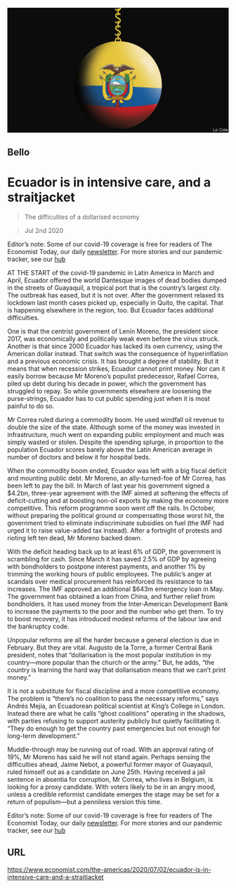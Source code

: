 ![](./images/20200704_AMD001_0.jpg)

## Bello

# Ecuador is in intensive care, and a straitjacket

> The difficulties of a dollarised economy

> Jul 2nd 2020

Editor’s note: Some of our covid-19 coverage is free for readers of The Economist Today, our daily [newsletter](https://www.economist.com/https://my.economist.com/user#newsletter). For more stories and our pandemic tracker, see our [hub](https://www.economist.com//news/2020/03/11/the-economists-coverage-of-the-coronavirus)

AT THE START of the covid-19 pandemic in Latin America in March and April, Ecuador offered the world Dantesque images of dead bodies dumped in the streets of Guayaquil, a tropical port that is the country’s largest city. The outbreak has eased, but it is not over. After the government relaxed its lockdown last month cases picked up, especially in Quito, the capital. That is happening elsewhere in the region, too. But Ecuador faces additional difficulties.

One is that the centrist government of Lenín Moreno, the president since 2017, was economically and politically weak even before the virus struck. Another is that since 2000 Ecuador has lacked its own currency, using the American dollar instead. That switch was the consequence of hyperinflation and a previous economic crisis. It has brought a degree of stability. But it means that when recession strikes, Ecuador cannot print money. Nor can it easily borrow because Mr Moreno’s populist predecessor, Rafael Correa, piled up debt during his decade in power, which the government has struggled to repay. So while governments elsewhere are loosening the purse-strings, Ecuador has to cut public spending just when it is most painful to do so.

Mr Correa ruled during a commodity boom. He used windfall oil revenue to double the size of the state. Although some of the money was invested in infrastructure, much went on expanding public employment and much was simply wasted or stolen. Despite the spending splurge, in proportion to the population Ecuador scores barely above the Latin American average in number of doctors and below it for hospital beds.

When the commodity boom ended, Ecuador was left with a big fiscal deficit and mounting public debt. Mr Moreno, an ally-turned-foe of Mr Correa, has been left to pay the bill. In March of last year his government signed a $4.2bn, three-year agreement with the IMF aimed at softening the effects of deficit-cutting and at boosting non-oil exports by making the economy more competitive. This reform programme soon went off the rails. In October, without preparing the political ground or compensating those worst hit, the government tried to eliminate indiscriminate subsidies on fuel (the IMF had urged it to raise value-added tax instead). After a fortnight of protests and rioting left ten dead, Mr Moreno backed down.

With the deficit heading back up to at least 6% of GDP, the government is scrambling for cash. Since March it has saved 2.5% of GDP by agreeing with bondholders to postpone interest payments, and another 1% by trimming the working hours of public employees. The public’s anger at scandals over medical procurement has reinforced its resistance to tax increases. The IMF approved an additional $643m emergency loan in May. The government has obtained a loan from China, and further relief from bondholders. It has used money from the Inter-American Development Bank to increase the payments to the poor and the number who get them. To try to boost recovery, it has introduced modest reforms of the labour law and the bankruptcy code.

Unpopular reforms are all the harder because a general election is due in February. But they are vital. Augusto de la Torre, a former Central Bank president, notes that “dollarisation is the most popular institution in my country—more popular than the church or the army.” But, he adds, “the country is learning the hard way that dollarisation means that we can’t print money.”

It is not a substitute for fiscal discipline and a more competitive economy. The problem is “there’s no coalition to pass the necessary reforms,” says Andrés Mejía, an Ecuadorean political scientist at King’s College in London. Instead there are what he calls “ghost coalitions” operating in the shadows, with parties refusing to support austerity publicly but quietly facilitating it. “They do enough to get the country past emergencies but not enough for long-term development.”

Muddle-through may be running out of road. With an approval rating of 19%, Mr Moreno has said he will not stand again. Perhaps sensing the difficulties ahead, Jaime Nebot, a powerful former mayor of Guayaquil, ruled himself out as a candidate on June 25th. Having received a jail sentence in absentia for corruption, Mr Correa, who lives in Belgium, is looking for a proxy candidate. With voters likely to be in an angry mood, unless a credible reformist candidate emerges the stage may be set for a return of populism—but a penniless version this time.

Editor’s note: Some of our covid-19 coverage is free for readers of The Economist Today, our daily [newsletter](https://www.economist.com/https://my.economist.com/user#newsletter). For more stories and our pandemic tracker, see our [hub](https://www.economist.com//news/2020/03/11/the-economists-coverage-of-the-coronavirus)

## URL

https://www.economist.com/the-americas/2020/07/02/ecuador-is-in-intensive-care-and-a-straitjacket
